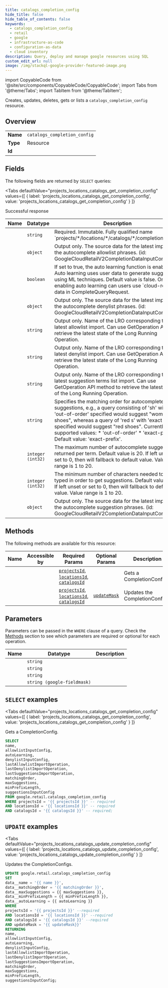 ```yaml
--- 
title: catalogs_completion_config
hide_title: false
hide_table_of_contents: false
keywords:
  - catalogs_completion_config
  - retail
  - google
  - infrastructure-as-code
  - configuration-as-data
  - cloud inventory
description: Query, deploy and manage google resources using SQL
custom_edit_url: null
image: /img/stackql-google-provider-featured-image.png
---
```


import CopyableCode from '@site/src/components/CopyableCode/CopyableCode';
import Tabs from '@theme/Tabs';
import TabItem from '@theme/TabItem';

Creates, updates, deletes, gets or lists a <code>catalogs_completion_config</code> resource.

## Overview
<table><tbody>
<tr><td><b>Name</b></td><td><code>catalogs_completion_config</code></td></tr>
<tr><td><b>Type</b></td><td>Resource</td></tr>
<tr><td><b>Id</b></td><td><CopyableCode code="google.retail.catalogs_completion_config" /></td></tr>
</tbody></table>

## Fields

The following fields are returned by `SELECT` queries:

<Tabs
    defaultValue="projects_locations_catalogs_get_completion_config"
    values={[
        { label: 'projects_locations_catalogs_get_completion_config', value: 'projects_locations_catalogs_get_completion_config' }
    ]}
>
<TabItem value="projects_locations_catalogs_get_completion_config">

Successful response

<table>
<thead>
    <tr>
    <th>Name</th>
    <th>Datatype</th>
    <th>Description</th>
    </tr>
</thead>
<tbody>
<tr>
    <td><CopyableCode code="name" /></td>
    <td><code>string</code></td>
    <td>Required. Immutable. Fully qualified name `projects/*/locations/*/catalogs/*/completionConfig`</td>
</tr>
<tr>
    <td><CopyableCode code="allowlistInputConfig" /></td>
    <td><code>object</code></td>
    <td>Output only. The source data for the latest import of the autocomplete allowlist phrases. (id: GoogleCloudRetailV2CompletionDataInputConfig)</td>
</tr>
<tr>
    <td><CopyableCode code="autoLearning" /></td>
    <td><code>boolean</code></td>
    <td>If set to true, the auto learning function is enabled. Auto learning uses user data to generate suggestions using ML techniques. Default value is false. Only after enabling auto learning can users use `cloud-retail` data in CompleteQueryRequest.</td>
</tr>
<tr>
    <td><CopyableCode code="denylistInputConfig" /></td>
    <td><code>object</code></td>
    <td>Output only. The source data for the latest import of the autocomplete denylist phrases. (id: GoogleCloudRetailV2CompletionDataInputConfig)</td>
</tr>
<tr>
    <td><CopyableCode code="lastAllowlistImportOperation" /></td>
    <td><code>string</code></td>
    <td>Output only. Name of the LRO corresponding to the latest allowlist import. Can use GetOperation API to retrieve the latest state of the Long Running Operation.</td>
</tr>
<tr>
    <td><CopyableCode code="lastDenylistImportOperation" /></td>
    <td><code>string</code></td>
    <td>Output only. Name of the LRO corresponding to the latest denylist import. Can use GetOperation API to retrieve the latest state of the Long Running Operation.</td>
</tr>
<tr>
    <td><CopyableCode code="lastSuggestionsImportOperation" /></td>
    <td><code>string</code></td>
    <td>Output only. Name of the LRO corresponding to the latest suggestion terms list import. Can use GetOperation API method to retrieve the latest state of the Long Running Operation.</td>
</tr>
<tr>
    <td><CopyableCode code="matchingOrder" /></td>
    <td><code>string</code></td>
    <td>Specifies the matching order for autocomplete suggestions, e.g., a query consisting of 'sh' with 'out-of-order' specified would suggest "women's shoes", whereas a query of 'red s' with 'exact-prefix' specified would suggest "red shoes". Currently supported values: * 'out-of-order' * 'exact-prefix' Default value: 'exact-prefix'.</td>
</tr>
<tr>
    <td><CopyableCode code="maxSuggestions" /></td>
    <td><code>integer (int32)</code></td>
    <td>The maximum number of autocomplete suggestions returned per term. Default value is 20. If left unset or set to 0, then will fallback to default value. Value range is 1 to 20.</td>
</tr>
<tr>
    <td><CopyableCode code="minPrefixLength" /></td>
    <td><code>integer (int32)</code></td>
    <td>The minimum number of characters needed to be typed in order to get suggestions. Default value is 2. If left unset or set to 0, then will fallback to default value. Value range is 1 to 20.</td>
</tr>
<tr>
    <td><CopyableCode code="suggestionsInputConfig" /></td>
    <td><code>object</code></td>
    <td>Output only. The source data for the latest import of the autocomplete suggestion phrases. (id: GoogleCloudRetailV2CompletionDataInputConfig)</td>
</tr>
</tbody>
</table>
</TabItem>
</Tabs>

## Methods

The following methods are available for this resource:

<table>
<thead>
    <tr>
    <th>Name</th>
    <th>Accessible by</th>
    <th>Required Params</th>
    <th>Optional Params</th>
    <th>Description</th>
    </tr>
</thead>
<tbody>
<tr>
    <td><a href="#projects_locations_catalogs_get_completion_config"><CopyableCode code="projects_locations_catalogs_get_completion_config" /></a></td>
    <td><CopyableCode code="select" /></td>
    <td><a href="#parameter-projectsId"><code>projectsId</code></a>, <a href="#parameter-locationsId"><code>locationsId</code></a>, <a href="#parameter-catalogsId"><code>catalogsId</code></a></td>
    <td></td>
    <td>Gets a CompletionConfig.</td>
</tr>
<tr>
    <td><a href="#projects_locations_catalogs_update_completion_config"><CopyableCode code="projects_locations_catalogs_update_completion_config" /></a></td>
    <td><CopyableCode code="update" /></td>
    <td><a href="#parameter-projectsId"><code>projectsId</code></a>, <a href="#parameter-locationsId"><code>locationsId</code></a>, <a href="#parameter-catalogsId"><code>catalogsId</code></a></td>
    <td><a href="#parameter-updateMask"><code>updateMask</code></a></td>
    <td>Updates the CompletionConfigs.</td>
</tr>
</tbody>
</table>

## Parameters

Parameters can be passed in the `WHERE` clause of a query. Check the [Methods](#methods) section to see which parameters are required or optional for each operation.

<table>
<thead>
    <tr>
    <th>Name</th>
    <th>Datatype</th>
    <th>Description</th>
    </tr>
</thead>
<tbody>
<tr id="parameter-catalogsId">
    <td><CopyableCode code="catalogsId" /></td>
    <td><code>string</code></td>
    <td></td>
</tr>
<tr id="parameter-locationsId">
    <td><CopyableCode code="locationsId" /></td>
    <td><code>string</code></td>
    <td></td>
</tr>
<tr id="parameter-projectsId">
    <td><CopyableCode code="projectsId" /></td>
    <td><code>string</code></td>
    <td></td>
</tr>
<tr id="parameter-updateMask">
    <td><CopyableCode code="updateMask" /></td>
    <td><code>string (google-fieldmask)</code></td>
    <td></td>
</tr>
</tbody>
</table>

## `SELECT` examples

<Tabs
    defaultValue="projects_locations_catalogs_get_completion_config"
    values={[
        { label: 'projects_locations_catalogs_get_completion_config', value: 'projects_locations_catalogs_get_completion_config' }
    ]}
>
<TabItem value="projects_locations_catalogs_get_completion_config">

Gets a CompletionConfig.

```sql
SELECT
name,
allowlistInputConfig,
autoLearning,
denylistInputConfig,
lastAllowlistImportOperation,
lastDenylistImportOperation,
lastSuggestionsImportOperation,
matchingOrder,
maxSuggestions,
minPrefixLength,
suggestionsInputConfig
FROM google.retail.catalogs_completion_config
WHERE projectsId = '{{ projectsId }}' -- required
AND locationsId = '{{ locationsId }}' -- required
AND catalogsId = '{{ catalogsId }}' -- required;
```
</TabItem>
</Tabs>


## `UPDATE` examples

<Tabs
    defaultValue="projects_locations_catalogs_update_completion_config"
    values={[
        { label: 'projects_locations_catalogs_update_completion_config', value: 'projects_locations_catalogs_update_completion_config' }
    ]}
>
<TabItem value="projects_locations_catalogs_update_completion_config">

Updates the CompletionConfigs.

```sql
UPDATE google.retail.catalogs_completion_config
SET 
data__name = '{{ name }}',
data__matchingOrder = '{{ matchingOrder }}',
data__maxSuggestions = {{ maxSuggestions }},
data__minPrefixLength = {{ minPrefixLength }},
data__autoLearning = {{ autoLearning }}
WHERE 
projectsId = '{{ projectsId }}' --required
AND locationsId = '{{ locationsId }}' --required
AND catalogsId = '{{ catalogsId }}' --required
AND updateMask = '{{ updateMask}}'
RETURNING
name,
allowlistInputConfig,
autoLearning,
denylistInputConfig,
lastAllowlistImportOperation,
lastDenylistImportOperation,
lastSuggestionsImportOperation,
matchingOrder,
maxSuggestions,
minPrefixLength,
suggestionsInputConfig;
```
</TabItem>
</Tabs>
